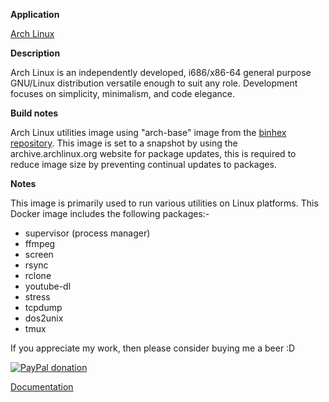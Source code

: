 **Application**

[Arch Linux](https://www.archlinux.org/)

**Description**

Arch Linux is an independently developed, i686/x86-64 general purpose GNU/Linux distribution versatile enough to suit any role. Development focuses on simplicity, minimalism, and code elegance.

**Build notes**

Arch Linux utilities image using "arch-base" image from the [binhex repository](https://hub.docker.com/r/binhex/arch-base/). This image is set to a snapshot by using the archive.archlinux.org website for package updates, this is required to reduce image size by preventing continual updates to packages.

**Notes**

This image is primarily used to run various utilities on Linux platforms. This Docker image includes the following packages:-

- supervisor (process manager)
- ffmpeg
- screen
- rsync
- rclone
- youtube-dl
- stress
- tcpdump
- dos2unix
- tmux

If you appreciate my work, then please consider buying me a beer  :D

[![PayPal donation](https://www.paypal.com/en_US/i/btn/btn_donate_SM.gif)](https://www.paypal.com/cgi-bin/webscr?cmd=_s-xclick&hosted_button_id=MM5E27UX6AUU4)

[Documentation](https://github.com/binhex/documentation)